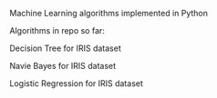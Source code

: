 Machine Learning algorithms implemented in Python

Algorithms in repo so far:

Decision Tree for IRIS dataset

Navie Bayes for IRIS dataset

Logistic Regression for IRIS dataset
